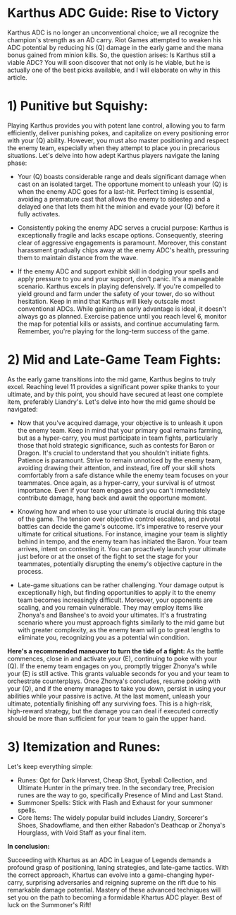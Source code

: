 # Karthus ADC Guide: Rise to Victory 

Karthus ADC is no longer an unconventional choice; we all recognize the champion's strength as an AD carry. Riot Games attempted to weaken his ADC potential by reducing his (Q) damage in the early game and the mana bonus gained from minion kills. So, the question arises: Is Karthus still a viable ADC? You will soon discover that not only is he viable, but he is actually one of the best picks available, and I will elaborate on why in this article.


# 1) Punitive but Squishy:

Playing Karthus provides you with potent lane control, allowing you to farm efficiently, deliver punishing pokes, and capitalize on every positioning error with your (Q) ability. However, you must also master positioning and respect the enemy team, especially when they attempt to place you in precarious situations. Let's delve into how adept Karthus players navigate the laning phase:

- Your (Q) boasts considerable range and deals significant damage when cast on an isolated target. The opportune moment to unleash your (Q) is when the enemy ADC goes for a last-hit. Perfect timing is essential, avoiding a premature cast that allows the enemy to sidestep and a delayed one that lets them hit the minion and evade your (Q) before it fully activates.

- Consistently poking the enemy ADC serves a crucial purpose: Karthus is exceptionally fragile and lacks escape options. Consequently, steering clear of aggressive engagements is paramount. Moreover, this constant harassment gradually chips away at the enemy ADC's health, pressuring them to maintain distance from the wave.

- If the enemy ADC and support exhibit skill in dodging your spells and apply pressure to you and your support, don't panic. It's a manageable scenario. Karthus excels in playing defensively. If you're compelled to yield ground and farm under the safety of your tower, do so without hesitation. Keep in mind that Karthus will likely outscale most conventional ADCs. While gaining an early advantage is ideal, it doesn't always go as planned. Exercise patience until you reach level 6, monitor the map for potential kills or assists, and continue accumulating farm. Remember, you're playing for the long-term success of the game.


# 2) Mid and Late-Game Team Fights:


As the early game transitions into the mid game, Karthus begins to truly excel. Reaching level 11 provides a significant power spike thanks to your ultimate, and by this point, you should have secured at least one complete item, preferably Liandry's. Let's delve into how the mid game should be navigated:

- Now that you've acquired damage, your objective is to unleash it upon the enemy team. Keep in mind that your primary goal remains farming, but as a hyper-carry, you must participate in team fights, particularly those that hold strategic significance, such as contests for Baron or Dragon. It's crucial to understand that you shouldn't initiate fights. Patience is paramount. Strive to remain unnoticed by the enemy team, avoiding drawing their attention, and instead, fire off your skill shots comfortably from a safe distance while the enemy team focuses on your teammates. Once again, as a hyper-carry, your survival is of utmost importance. Even if your team engages and you can't immediately contribute damage, hang back and await the opportune moment.

- Knowing how and when to use your ultimate is crucial during this stage of the game. The tension over objective control escalates, and pivotal battles can decide the game's outcome. It's imperative to reserve your ultimate for critical situations. For instance, imagine your team is slightly behind in tempo, and the enemy team has initiated the Baron. Your team arrives, intent on contesting it. You can proactively launch your ultimate just before or at the onset of the fight to set the stage for your teammates, potentially disrupting the enemy's objective capture in the process.

- Late-game situations can be rather challenging. Your damage output is exceptionally high, but finding opportunities to apply it to the enemy team becomes increasingly difficult. Moreover, your opponents are scaling, and you remain vulnerable. They may employ items like Zhonya's and Banshee's to avoid your ultimates. It's a frustrating scenario where you must approach fights similarly to the mid game but with greater complexity, as the enemy team will go to great lengths to eliminate you, recognizing you as a potential win condition.
 
**Here's a recommended maneuver to turn the tide of a fight:** As the battle commences, close in and activate your (E), continuing to poke with your (Q). If the enemy team engages on you, promptly trigger Zhonya's while your (E) is still active. This grants valuable seconds for you and your team to orchestrate counterplays. Once Zhonya's concludes, resume poking with your (Q), and if the enemy manages to take you down, persist in using your abilities while your passive is active. At the last moment, unleash your ultimate, potentially finishing off any surviving foes. This is a high-risk, high-reward strategy, but the damage you can deal if executed correctly should be more than sufficient for your team to gain the upper hand.



# 3) Itemization and Runes:


Let's keep everything simple:

- Runes: Opt for Dark Harvest, Cheap Shot, Eyeball Collection, and Ultimate Hunter in the primary tree. In the secondary tree, Precision runes are the way to go, specifically Presence of Mind and Last Stand.
- Summoner Spells: Stick with Flash and Exhaust for your summoner spells.
- Core Items: The widely popular build includes Liandry, Sorcerer's Shoes, Shadowflame, and then either Rabadon's Deathcap or Zhonya's Hourglass, with Void Staff as your final item.




**In conclusion:** 

Succeeding with Khartus as an ADC in League of Legends demands a profound grasp of positioning, laning strategies, and late-game tactics. With the correct approach, Khartus can evolve into a game-changing hyper-carry, surprising adversaries and reigning supreme on the rift due to his remarkable damage potential. Mastery of these advanced techniques will set you on the path to becoming a formidable Khartus ADC player. Best of luck on the Summoner's Rift!
